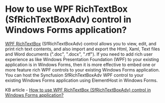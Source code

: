 # How to use WPF RichTextBox (SfRichTextBoxAdv) control in Windows Forms application?

[WPF RichTextBox](https://www.syncfusion.com/wpf-controls/richtextbox) (SfRichTextBoxAdv) control allows you to view, edit, and print rich text contents, and also import and export the Html, Xaml, Text files and Word documents (".doc", ".docx", ".rtf"). If you need to add rich user experience as like Windows Presentation Foundation (WPF) to your existing application is in Windows Forms, then it is more effective to embed one or more feature rich WPF controls to your existing Windows Forms application. You can host the Syncfusion SfRichTextBoxAdv WPF control to your existing Windows Forms application using ElementHost in Windows Forms.

KB article - [How to use WPF RichTextBox (SfRichTextBoxAdv) control in Windows Forms application?](https://www.syncfusion.com/kb/5909/how-to-use-wpf-richtextbox-sfrichtextboxadv-control-in-windows-forms-application)
